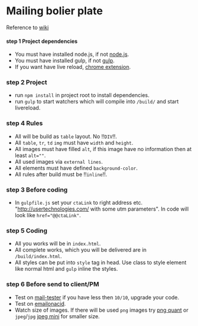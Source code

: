 # Mailing bolier plate

Reference to [wiki](http://kb.joinut.com/doku.php?id=coder:quoran#kodovani_mailu)

#### step 1 Project dependencies

* You must have installed node.js, if not [node.js](https://nodejs.org/en/).
* You must have installed gulp, if not [gulp](http://gulpjs.com/).
* If you want have live reload, [chrome extension](https://chrome.google.com/webstore/detail/livereload/jnihajbhpnppcggbcgedagnkighmdlei).

### step 2 Project

* run `npm install` in project root to install dependencies.
* run `gulp` to start watchers which will compile into `/build/` and start livereload.

### step 4 Rules

* All will be build as `table` layout. No !!`DIV`!!.
* All `table`, `tr`, `td` `img` must have `width` and `height`.
* All images must have filled `alt`, if this image have no information then at least `alt=""`.
* All used images via `external lines`.
* All elements must have defined `background-color`.
* All rules after build must be !!`inline`!!.

### step 3 Before coding

* In `gulpfile.js` set your `ctaLink` to right address etc. "http://usertechnologies.com/ with some utm parameters". In code will look like `href="@@ctaLink"`.

### step 5 Coding

* All you works will be in `index.html`.
* All complete works, which you will be delivered are in `/build/index.html`.
* All styles can be put into `style` tag in head. Use class to style element like normal html and `gulp` inline the styles.

### step 6 Before send to client/PM

* Test on [mail-tester](https://www.mail-tester.com/) if you have less then `10/10`, upgrade your code.
* Test on [emailonacid](emailonacid.com).
* Watch size of images. If there will be used `png` images try  [png quant](https://pngquant.org/) or `jpeg`/`jpg` [jpeg mini](http://www.jpegmini.com/) for smaller size.